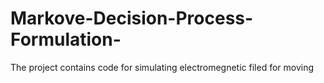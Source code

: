# Markove-Decision-Process-Formulation-
The project contains code for simulating electromegnetic filed for moving 
